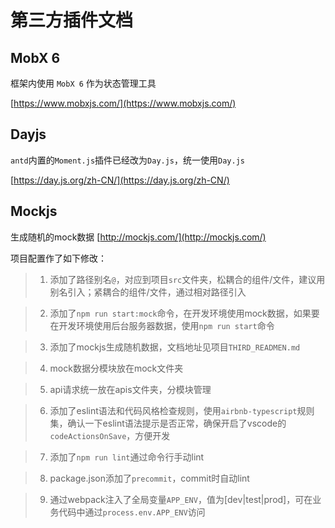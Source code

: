 # 第三方插件文档

## MobX 6
框架内使用 `MobX 6` 作为状态管理工具

  [https://www.mobxjs.com/](https://www.mobxjs.com/)

## Dayjs
`antd`内置的`Moment.js`插件已经改为`Day.js`，统一使用`Day.js`

  [https://day.js.org/zh-CN/](https://day.js.org/zh-CN/)

## Mockjs
生成随机的mock数据
[http://mockjs.com/](http://mockjs.com/)
   

项目配置作了如下修改：

> 1. 添加了路径别名`@`，对应到项目`src`文件夹，松耦合的组件/文件，建议用别名引入；紧耦合的组件/文件，通过相对路径引入

> 2. 添加了`npm run start:mock`命令，在开发环境使用mock数据，如果要在开发环境使用后台服务器数据，使用`npm run start`命令

> 3. 添加了mockjs生成随机数据，文档地址见项目`THIRD_READMEN.md`

> 4. mock数据分模块放在mock文件夹

> 5. api请求统一放在apis文件夹，分模块管理

> 6. 添加了eslint语法和代码风格检查规则，使用`airbnb-typescript`规则集，确认一下eslint语法提示是否正常，确保开启了vscode的`codeActionsOnSave`，方便开发

> 7. 添加了`npm run lint`通过命令行手动lint

> 8. package.json添加了`precommit`，commit时自动lint

> 9. 通过webpack注入了全局变量`APP_ENV`，值为[dev|test|prod]，可在业务代码中通过`process.env.APP_ENV`访问